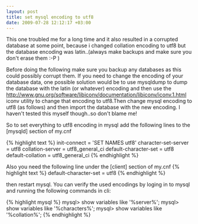 ```yaml
--- 
layout: post
title: set mysql encoding to utf8
date: 2009-07-28 12:12:17 +03:00
---
```

This one troubled me for a long time and it also resulted in a corrupted database at some point, because i changed collation encoding to utf8 but the database encoding was latin..(always make backups and make sure you don't erase them :-P )

Before doing the following make sure you backup any databases as this could possibly corrupt them. If you need to change the encoding of your database data, one possible solution would be to use mysqldump to dump the database with the latin (or whatever) encoding and then use the http://www.gnu.org/software/libiconv/documentation/libiconv/iconv.1.html iconv utility to change that encoding to utf8.Then change mysql encoding to utf8 (as follows) and then import the database with the new encoding. I haven't tested this myself though..so don't blame me!

So to set everything to utf8 encoding in mysql add the following lines to the \[mysqld\] section of my.cnf

{% highlight text %}
init-connect = 'SET NAMES utf8'
character-set-server = utf8
collation-server = utf8_general_ci
default-character-set = utf8
default-collation = utf8_general_ci
{% endhighlight %}

Also you need the following line under the \[client\] section of my.cnf
{% highlight text %}
default-character-set = utf8
{% endhighlight %}

then restart mysql.
You can verify the used encodings by loging in to mysql and running the following commands in cli:

{% highlight mysql %}
mysql> show variables like '%server%';
mysql> show variables like '%characters%';
mysql> show variables like '%collation%';
{% endhighlight %}
